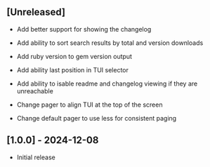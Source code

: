 ## [Unreleased]

- Add better support for showing the changelog
- Add ability to sort search results by total and version downloads
- Add ruby version to gem version output
- Add ability last position in TUI selector
- Add ability to isable readme and changelog viewing if they are unreachable

- Change pager to align TUI at the top of the screen
- Change default pager to use less for consistent paging

## [1.0.0] - 2024-12-08

- Initial release
